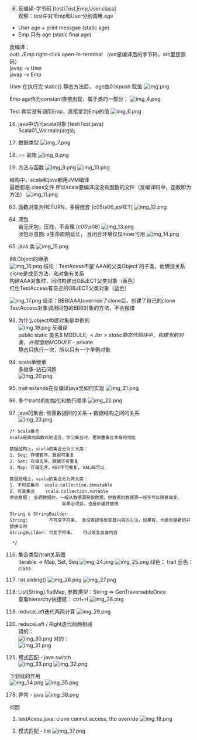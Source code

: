 6. 反编译-字节码 [test\Test,Emp,User.class] </br>
观察：test中对1Emp和User分别调用.age </br>
- User  age + print messgae (static age)
- Emp  只有 age (static final age)

反编译： </br>
out/../Emp right-click open-in-terminal   （out是编译后的字节码，src里是源码） </br>
javap -v User  
javap -v Emp

User 在执行完 static{} 静态方法后， age由0:bipush 赋值
![img.png](img_3.png)

Emp age作为constant直接出现，属于类的一部分；
![img_4.png](img_4.png)

Test 其实没有调用Emp，直接拿到Emp的值
![img_6.png](img_6.png)




16. java中访问scala对象  [test\Test.java]</br> 
Scala01_Var.main(args); </br>

21. 数据类型
![img_7.png](img_7.png)

30. ==
装箱
![img_8.png](img_8.png)

45. 方法与函数
![img_9.png](img_9.png)
![img_10.png](img_10.png)

结构中，scala和java都用JVM编译</br>
最后都是.class文件
所以scala要编译成没有函数的文件（反编译码中，函数即为方法）
![img_11.png](img_11.png)


63. 函数对象为RETURN，多层嵌套 [c05\s06_asRET]
![img_12.png](img_12.png)

64. 闭包  </br>
若无闭包，压栈，不合理 [c05\s08]
![img_13.png](img_13.png) </br>
闭包示意图: x生命周期延长， 且闭合环境仅仅inner可用
![img_14.png](img_14.png)

82. java 类
![img_15.png](img_15.png)

88.Object的继承</br>
![img_16.png](img_16.png)
结论：TestAcess不是'AAA的父类Object'的子类，他俩没关系</br>
clone是成员方法，和对象有关系</br>
构建AAA对象时，同时构建出OBJECT父类对象（黄色）</br>
红色TestAccess有自己的OBJECT父类对象（蓝色） </br>

![img_17.png](img_17.png)
结论：BBB(AAA)override了clone后，创建了自己的clone</br>
     TestAccess对象调用同包的BBB对象的方法，不会报错</br>


93. 为什么object构建对象是单例的</br>
 ![img_19.png](img_19.png)
反编译</br>
public static 类名$ MODULE$;</br>
static{}静态代码块中，构建当前对象，并赋值给MODULE$ - private </br>
静态只执行一次，所以只有一个单例对象</br>


99. scala单继承</br>
多继承-钻石问题</br>
![img_20.png](img_20.png)


107. trait extends在反编译java里如何实现
![img_21.png](img_21.png)

110. 多个traits的初始化和执行顺序
![img_22.png](img_22.png)


116. java的集合: 侧重数据间的关系 + 数据结构之间的关系 </br>
![img_23.png](img_23.png)</br>


    /* Scala集合
    scala是面向函数式的语言，学习集合时，更侧重集合本身的功能

    数据结构上，scala的集合分为三大类：
    1. Seq: 存储有序，数据可重复
    2. Set: 存储无序，数据不可重复
    3. Map: 存储无序，KEY不可重复, VALUE可以

    数据处理上，scala的集合分为两大类：
    1. 不可变集合  scala.collection.immutable
    2. 可变集合    scala.collection.mutable
    原始数据： 处理数据时，一般从数据源获取数据，但数据的数据源一般不可以随意改变。
                        如果必须变，也是新建并替换

    String & StringBuilder
    String:        不可变字符串， 类没有提供改变其内容的方法，如果有，也是创建新的并替换旧的
    StringBuilder: 可变字符串，   可以改变自身内容

     */

116. 集合类型/trait关系图</br>
Iterable  ->  Map, Set, Seq
![img_24.png](img_24.png)
![img_25.png](img_25.png)
绿色： trait 
蓝色： class

141. list.sliding()
![img_26.png](img_26.png)
![img_27.png](img_27.png)


145. List[String].flatMap, 参数类型：String => GenTraversableOnce </br>
查看hierarchy快捷键： ctrl+H
![img_28.png](img_28.png)


163. reduceLeft迭代两两计算
![img_29.png](img_29.png)

164. reduceLeft / Right迭代两两相减</br>
错的：</br>
![img_30.png](img_30.png)
对的：</br>
![img_31.png](img_31.png)

169. 模式匹配 - java switch</br>
![img_33.png](img_33.png)
![img_32.png](img_32.png) </br>

下划线的作用</br>
![img_34.png](img_34.png)
![img_35.png](img_35.png)


178. 异常 - java
![img_38.png](img_38.png)


问题
1. testAcess.java: clone cannot access, tho override
![img_18.png](img_18.png)

173. 模式匹配 - list
![img_37.png](img_37.png)